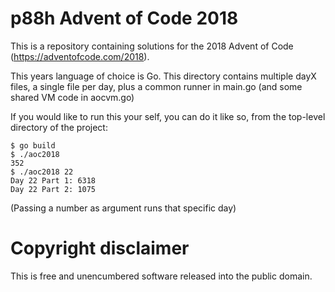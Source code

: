 p88h Advent of Code 2018
========================

This is a repository containing solutions for the 2018 Advent of Code
(https://adventofcode.com/2018).

This years language of choice is Go. This directory contains multiple dayX files, a single file per day, 
plus a common runner in main.go (and some shared VM code in aocvm.go)

If you would like to run this your self, you can do it like so, from the top-level 
directory of the project:

```
$ go build
$ ./aoc2018
352
$ ./aoc2018 22
Day 22 Part 1: 6318
Day 22 Part 2: 1075
```

(Passing a number as argument runs that specific day)

Copyright disclaimer
====================

This is free and unencumbered software released into the public domain.